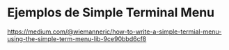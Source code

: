 # Ejemplos de Simple Terminal Menu

https://medium.com/@wiemanneric/how-to-write-a-simple-termial-menu-using-the-simple-term-menu-lib-9ce90bbd6cf8

<!-- vi: set spl=es spell: -->

